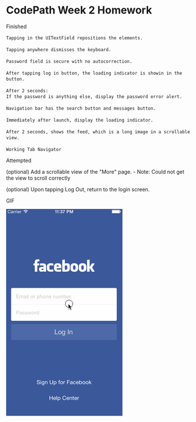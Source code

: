 CodePath Week 2 Homework
===========================


Finished
   
    Tapping in the UITextField repositions the elements.
    
    Tapping anywhere dismisses the keyboard.
    
    Password field is secure with no autocorrection.
    
    After tapping log in button, the loading indicator is showin in the button. 
    
    After 2 seconds: 
    If the password is anything else, display the password error alert.
    
    Navigation bar has the search button and messages button.
    
    Immediately after launch, display the loading indicator.
    
    After 2 seconds, shows the feed, which is a long image in a scrollable view.
    
    Working Tab Navigator


Attempted
   
   (optional) Add a scrollable view of the "More" page. - Note: Could not get the view to scroll correctly
   
   (optional) Upon tapping Log Out, return to the login screen. 
   
   
GIF

   ![week2gif](/Week2/Week2Lice.gif)

   
